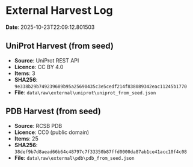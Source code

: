 # External Harvest Log

**Date**: 2025-10-23T22:09:12.801503

## UniProt Harvest (from seed)

- **Source**: UniProt REST API
- **Licence**: CC BY 4.0
- **Items**: 3
- **SHA256**: `9e338b29b749239689b95a25690435c3e5cedf214f838089342eac11245b1770`
- **File**: `data\raw\external\uniprot\uniprot_from_seed.json`

## PDB Harvest (from seed)

- **Source**: RCSB PDB
- **Licence**: CC0 (public domain)
- **Items**: 25
- **SHA256**: `38def9b7d8aead66b64c48797c7f33350b87ffd0000da87ab1ce41acc10f4c08`
- **File**: `data\raw\external\pdb\pdb_from_seed.json`

